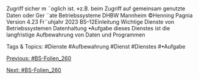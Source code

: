 Zugriﬀ sicher m ¨oglich ist.
⋄z.B. beim Zugriﬀ auf gemeinsam genutzte Daten oder Ger ¨ate
Betriebssysteme DHBW Mannheim ©Henning Pagnia Version 4.23 Fr¨uhjahr 2023 BS–12Einleitung Wichtige Dienste von Betriebssystemen
Datenhaltung
•Aufgabe dieses Dienstes ist die langfristige Aufbewahrung von Daten und Programmen

   Tags & Topics:
   #Dienste
   #Aufbewahrung
   #Dienst
   #Dienstes
   #•Aufgabe

[Previous: #BS-Folien_260](BS-Folien_260.md)

[Next: #BS-Folien_260](BS-Folien_260.md)